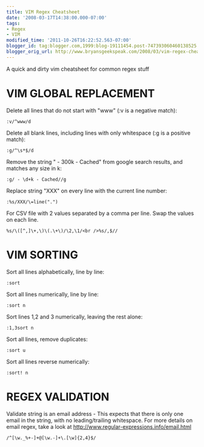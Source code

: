 ```yaml
---
title: VIM Regex Cheatsheet
date: '2008-03-17T14:38:00.000-07:00'
tags:
- Regex
- VIM
modified_time: '2011-10-26T16:22:52.563-07:00'
blogger_id: tag:blogger.com,1999:blog-19111454.post-747393060460138525
blogger_orig_url: http://www.bryansgeekspeak.com/2008/03/vim-regex-cheatsheet.html
---
```


A quick and dirty vim cheatsheet for common regex stuff

# VIM GLOBAL REPLACEMENT

Delete all lines that do not start with "www" (:v is a negative match):
```vim
:v/^www/d
```

Delete all blank lines, including lines with only whitespace (:g is a positive match):
```vim
:g/^\s*$/d
```

Remove the string " - 300k - Cached" from google search results, and matches any size in k:
```vim
:g/ - \d+k - Cached//g
```

Replace string "XXX" on every line with the current line number:
```vim
:%s/XXX/\=line(".")
```

For CSV file with 2 values separated by a comma per line.  Swap the values on each line.
```vim
%s/\([^,]\+,\)\(.\+\)/\2,\1/<br />%s/,$//
```

# VIM SORTING

Sort all lines alphabetically, line by line:
```vim
:sort
```

Sort all lines numerically, line by line:
```vim
:sort n
```

Sort lines 1,2 and 3 numerically, leaving the rest alone:
```vim
:1,3sort n
```

Sort all lines, remove duplicates:
```vim
:sort u
```

Sort all lines reverse numerically:
```vim
:sort! n
```

# REGEX VALIDATION

Validate string is an email address - This expects that there is only one email in the string, with no leading/trailing whitespace.  For more details on email regex, take a look at <a href="http://www.regular-expressions.info/email.html">http://www.regular-expressions.info/email.html</a>
```vim
/^[\w._%+-]+@[\w.-]+\.[\w]{2,4}$/
```
